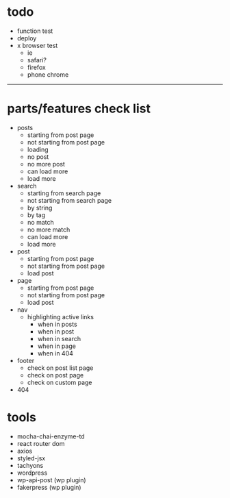 # todo

- function test
- deploy
- x browser test
  - ie
  - safari?
  - firefox
  - phone chrome

---

# parts/features check list

- posts
  - starting from post page
  - not starting from post page
  - loading
  - no post
  - no more post
  - can load more
  - load more
- search
  - starting from search page
  - not starting from search page
  - by string
  - by tag
  - no match
  - no more match
  - can load more
  - load more
- post
  - starting from post page
  - not starting from post page
  - load post
- page
  - starting from post page
  - not starting from post page
  - load post
- nav
  - highlighting active links
    - when in posts
    - when in post
    - when in search
    - when in page
    - when in 404
- footer
  - check on post list page
  - check on post page
  - check on custom page
- 404

# tools

- mocha-chai-enzyme-td
- react router dom
- axios
- styled-jsx
- tachyons
- wordpress
- wp-api-post (wp plugin)
- fakerpress (wp plugin)
